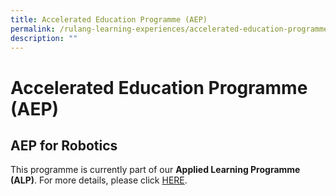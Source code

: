 ```yaml
---
title: Accelerated Education Programme (AEP)
permalink: /rulang-learning-experiences/accelerated-education-programme-aep
description: ""
---
```

Accelerated Education Programme (AEP)
=====================================

AEP for Robotics
----------------

  
This programme is currently part of our **Applied Learning Programme (ALP)**. For more details, please click [HERE](/rulang-learning-experiences/ALP-and-LLP/west-zone-centre-of-excellence-robotics).